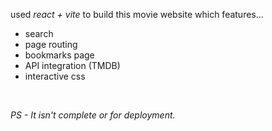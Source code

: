 used *react + vite* to build this movie website which features...
- search
- page routing
- bookmarks page
- API integration (TMDB)
- interactive css

<br/>

_PS - It isn't complete or for deployment._
